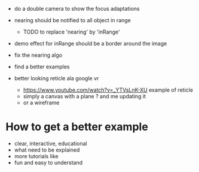 - do a double camera to show the focus adaptations
- nearing should be notified to all object in range
  - TODO to replace 'nearing' by 'inRange'
- demo effect for inRange should be a border around the image

- fix the nearing algo
- find a better examples
- better looking reticle ala google vr
  - https://www.youtube.com/watch?v=_YTVsLnK-XU example of reticle
  - simply a canvas with a plane ? and me updating it
  - or a wireframe 


# How to get a better example
- clear, interactive, educational
- what need to be explained
- more tutorials like
- fun and easy to understand
